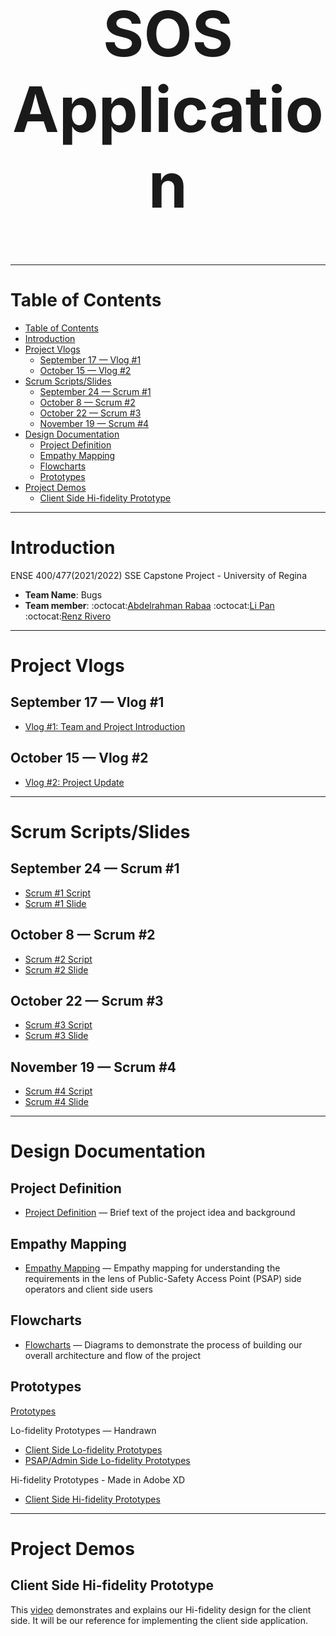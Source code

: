 <h1 align="center" style="font-size:100px" >
  SOS Application
</h1>

---

# Table of Contents
- [Table of Contents](#table-of-contents)
- [Introduction](#introduction)
- [Project Vlogs](#project-vlogs)
  - [September 17 — Vlog #1](#september-17--vlog-1)
  - [October 15 — Vlog #2](#october-15--vlog-2)
- [Scrum Scripts/Slides](#scrum-scriptsslides)
  - [September 24 — Scrum #1](#september-24--scrum-1)
  - [October 8 — Scrum #2](#october-8--scrum-2)
  - [October 22 — Scrum #3](#october-22--scrum-3)
  - [November 19 — Scrum #4](#november-19--scrum-4)
- [Design Documentation](#design-documentation)
  - [Project  Definition](#project--definition)
  - [Empathy Mapping](#empathy-mapping)
  - [Flowcharts](#flowcharts)
  - [Prototypes](#prototypes)
- [Project Demos](#project-demos)
  - [Client Side Hi-fidelity Prototype](#client-side-hi-fidelity-prototype)

---

# Introduction
ENSE 400/477(2021/2022) SSE Capstone Project - University of Regina 
- **Team Name**: Bugs
- **Team member**: :octocat:[Abdelrahman Rabaa](https://github.com/Rabaa-basha) :octocat:[Li Pan](https://github.com/panli200) :octocat:[Renz Rivero](https://github.com/renzrivero)

---

# Project Vlogs
## September 17 — Vlog #1
- [Vlog #1: Team and Project Introduction](https://youtu.be/ziVtzf-9uPU)
## October 15 — Vlog #2
- [Vlog #2: Project Update](https://youtu.be/kcOifqv1obA)

---

# Scrum Scripts/Slides
## September 24 — Scrum #1
- [Scrum #1 Script](https://github.com/panli200/SOSApp/blob/main/Presentations/Scrums/Scrum-Scripts/Scrum%231.pdf)
- [Scrum #1 Slide](https://github.com/panli200/SOSApp/blob/main/Presentations/Scrums/Scrum-Slides/Capstone-Scrum%231-Slide.pdf)
## October 8 — Scrum #2
- [Scrum #2 Script](https://github.com/panli200/SOSApp/blob/main/Presentations/Scrums/Scrum-Scripts/Scrum%232.pdf)
- [Scrum #2 Slide](https://github.com/panli200/SOSApp/blob/main/Presentations/Scrums/Scrum-Slides/Capstone-Scrum%232-Slide.pdf)
## October 22 — Scrum #3
- [Scrum #3 Script](https://github.com/panli200/SOSApp/blob/main/Presentations/Scrums/Scrum-Scripts/Scrum%233.pdf)
- [Scrum #3 Slide](https://github.com/panli200/SOSApp/blob/main/Presentations/Scrums/Scrum-Slides/Capstone-Scrum%231-Slide.pdf)
## November 19 — Scrum #4
- [Scrum #4 Script](https://github.com/panli200/SOSApp/blob/main/Presentations/Scrums/Scrum-Scripts/Scrum%234.pdf)
- [Scrum #4 Slide](https://github.com/panli200/SOSApp/blob/main/Presentations/Scrums/Scrum-Slides/Capstone-Scrum%231-Slide.pdf)

---

# Design Documentation
## Project  Definition
- [Project Definition](https://github.com/panli200/SOSApp/tree/main/Documentation/Project-Definition) — Brief text of the project idea and background

## Empathy Mapping
- [Empathy Mapping](https://github.com/panli200/SOSApp/tree/main/Documentation/Empathy-Maps) — Empathy mapping for understanding the requirements in the lens of Public-Safety Access Point (PSAP) side operators and client side users

## Flowcharts
- [Flowcharts](https://github.com/panli200/SOSApp/tree/main/Documentation/Flowcharts) — Diagrams to demonstrate the process of building our overall architecture and flow of the project

## Prototypes
[Prototypes](https://github.com/panli200/SOSApp/tree/main/Documentation/Design-Prototypes)

Lo-fidelity Prototypes — Handrawn
- [Client Side Lo-fidelity Prototypes](https://github.com/panli200/SOSApp/tree/main/Documentation/Design-Prototypes/User-Client-Side/Lofi-Prototypes)
- [PSAP/Admin Side Lo-fidelity Prototypes](https://github.com/panli200/SOSApp/tree/main/Documentation/Design-Prototypes/PSAP-Admin-Side/Lofi-Prototypes)

Hi-fidelity Prototypes - Made in Adobe XD
- [Client Side Hi-fidelity Prototypes](https://github.com/panli200/SOSApp/tree/main/Documentation/Design-Prototypes/User-Client-Side/Hifi-Prototypes)

---
  
# Project Demos

## Client Side Hi-fidelity Prototype
This [video](https://drive.google.com/file/d/1QpDGlHGbElFlKYlJ61Bs_GObXn-j4FUU/view?usp=sharing) demonstrates and explains our Hi-fidelity design for the client side. It will be our reference for implementing the client side application.

